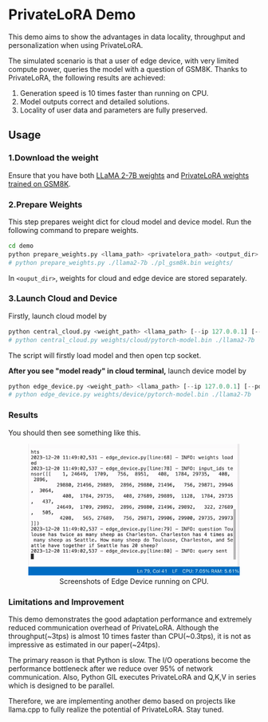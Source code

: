 # PrivateLoRA Demo

This demo aims to show the advantages in data locality, throughput and personalization when using PrivateLoRA.

The simulated scenario is that
a user of edge device, with very limited compute power, queries the model with a question of GSM8K. 
Thanks to PrivateLoRA, the following results are achieved:

1. Generation speed is 10 times faster than running on CPU.
2. Model outputs correct and detailed solutions.
3. Locality of user data and parameters are fully preserved.


## Usage

### 1.Download the weight

Ensure that you have both [LLaMA 2-7B weights](https://huggingface.co/meta-llama/Llama-2-7b) and [PrivateLoRA weights trained on GSM8K](https://huggingface.co/wanglamao/PrivateLoRA_GSM8K).

### 2.Prepare Weights
This step prepares weight dict for cloud model and device model.
Run the following command to prepare weights.
```bash
cd demo
python prepare_weights.py <llama_path> <privatelora_path> <output_dir>
# python prepare_weights.py ./llama2-7b ./pl_gsm8k.bin weights/
```

In `<ouput_dir>`, weights for cloud and edge device are stored separately.

### 3.Launch Cloud and Device
Firstly, launch cloud model by
```python
python central_cloud.py <weight_path> <llama_path> [--ip 127.0.0.1] [--port 12345] [--debug False] 
# python central_cloud.py weights/cloud/pytorch-model.bin ./llama2-7b 
```
The script will firstly load model and then open tcp socket.

**After you see "model ready" in cloud terminal,** launch device model by

```python
python edge_device.py <weight_path> <llama_path> [--ip 127.0.0.1] [--port 12345] [--debug False] 
# python edge_device.py weights/device/pytorch-model.bin ./llama2-7b 
```

### Results

You should then see something like this.
<figure>
<img src="../doc/figs/demo_gen.gif" >
<figcaption style="text-align: center;">Screenshots of Edge Device running on CPU.</figcaption>
</figure>



### Limitations and Improvement

This demo demonstrates the good adaptation performance and extremely reduced communication overhead of PrivateLoRA.
Although the throughput(~3tps) is almost 10 times faster than CPU(~0.3tps), it is not as impressive as estimated in our paper(~24tps). 

The primary reason is that Python is slow.
The I/O operations become the performance bottleneck after we reduce over 95% of network communication.
Also, Python GIL executes PrivateLoRA and Q,K,V in series which is designed to be parallel. 

Therefore, we are implementing another demo based on projects like llama.cpp to fully realize the potential of PrivateLoRA. Stay tuned.